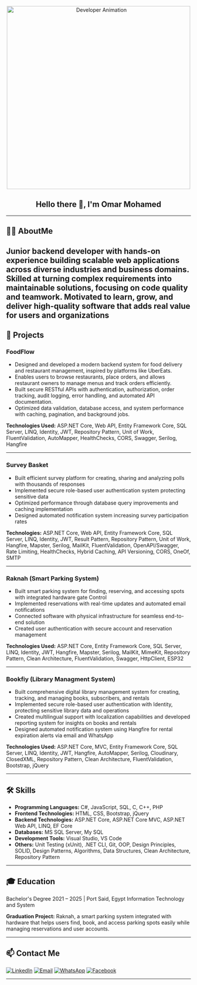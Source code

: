 <div align="center">
  <img src="https://media.tenor.com/GfSX-u7VGM4AAAAC/coding.gif" alt="Developer Animation" width="500px">

  ## Hello there 👋, I'm Omar Mohamed
</div>

---

## 👨‍💻 AboutMe

Junior backend developer with hands-on experience building scalable web applications across diverse industries and business domains.
Skilled at turning complex requirements into maintainable solutions, focusing on code quality and teamwork. Motivated to learn, grow, and deliver high-quality software that adds real value for users and organizations
---

## 📂 Projects

### FoodFlow
- Designed and developed a modern backend system for food delivery and restaurant management, inspired by platforms like UberEats.
- Enables users to browse restaurants, place orders, and allows restaurant owners to manage menus and track orders efficiently.
- Built secure RESTful APIs with authentication, authorization, order tracking, audit logging, error handling, and automated API documentation.
- Optimized data validation, database access, and system performance with caching, pagination, and background jobs.

**Technologies Used:** ASP.NET Core, Web API, Entity Framework Core, SQL Server, LINQ, Identity, JWT, Repository Pattern, Unit of Work, FluentValidation, AutoMapper, HealthChecks, CORS, Swagger, Serilog, Hangfire

---

### Survey Basket
- Built efficient survey platform for creating, sharing and analyzing polls with thousands of responses
- Implemented secure role-based user authentication system protecting sensitive data
- Optimized performance through database query improvements and caching implementation
- Designed automated notification system increasing survey participation rates

**Technologies:**  ASP.NET Core, Web API, Entity Framework Core, SQL Server, LINQ, Identity, JWT, Result Pattern, Repository Pattern, Unit of Work, Hangfire, Mapster, Serilog, MailKit, FluentValidation, OpenAPI/Swagger, Rate Limiting, HealthChecks, Hybrid Caching, API Versioning, CORS, OneOf, SMTP

---

### Raknah (Smart Parking System)
- Built smart parking system for finding, reserving, and accessing spots with integrated hardware gate Control
- Implemented reservations with real-time updates and automated email notifications
- Connected software with physical infrastructure for seamless end-to-end solution
- Created user authentication with secure account and reservation management

**Technologies Used:** ASP.NET Core, Entity Framework Core, SQL Server, LINQ, Identity, JWT, Hangfire, Mapster, Serilog, MailKit, MimeKit, Repository Pattern, Clean Architecture, FluentValidation, Swagger, HttpClient, ESP32

---

### Bookfiy (Library Managment System)
- Built comprehensive digital library management system for creating, tracking, and managing books, subscribers, and rentals
- Implemented secure role-based user authentication with Identity, protecting sensitive library data and operations
- Created multilingual support with localization capabilities and developed reporting system for insights on books and rentals
- Designed automated notification system using Hangfire for rental expiration alerts via email and WhatsApp

**Technologies Used:** ASP.NET Core, MVC, Entity Framework Core, SQL Server, LINQ, Identity, JWT, Hangfire, AutoMapper, Serilog, Cloudinary, ClosedXML, Repository Pattern, Clean Architecture, FluentValidation, Bootstrap, jQuery


---

## 🛠️ Skills


- **Programming Languages:** C#, JavaScript, SQL, C, C++, PHP
- **Frontend Technologies:** HTML, CSS, Bootstrap, jQuery
- **Backend Technologies:** ASP.NET Core, ASP.NET Core MVC, ASP.NET Web API, LINQ, EF Core
- **Databases:** MS SQL Server, My SQL
- **Development Tools:** Visual Studio, VS Code
- **Others:** Unit Testing (xUnit), .NET CLI, Git, OOP, Design Principles, SOLID, Design Patterns, Algorithms, 
Data Structures, Clean Architecture, Repository Pattern

---

## 🎓 Education

 Bachelor's Degree                                                                                                     2021 – 2025 | Port Said, Egypt
 Information Technology and System

**Graduation Project:** Raknah, a smart parking system integrated with hardware that helps users find, 
book, and access parking spots easily while managing reservations and user accounts.

---

## 📫 Contact Me


[![LinkedIn](https://img.shields.io/badge/LinkedIn-blue?logo=linkedin&style=flat-square)](https://linkedin.com/in/omar-mohamed-713b53265)
[![Email](https://img.shields.io/badge/Email-purple?logo=gmail&style=flat-square)](mailto:xbanger@yahoo.com)
[![WhatsApp](https://img.shields.io/badge/WhatsApp-green?logo=whatsapp&logoColor=white&style=flat-square)](https://wa.me/01013762770) 
[![Facebook](https://img.shields.io/badge/Facebook-blue?logo=facebook&logoColor=white&style=flat-square)](https://facebook.com/xban.ger.98)

---

